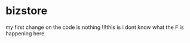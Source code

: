 # bizstore
my first change on the code is nothing !!!this is 
i dont know what the F is happening here 
